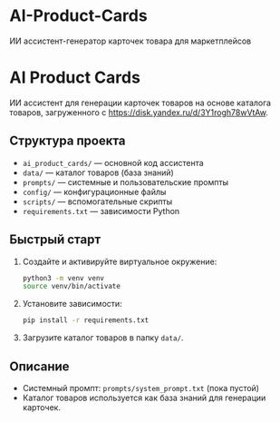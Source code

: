 # AI-Product-Cards
ИИ ассистент-генератор карточек товара для маркетплейсов
# AI Product Cards

ИИ ассистент для генерации карточек товаров на основе каталога товаров, загруженного с https://disk.yandex.ru/d/3Y1rogh78wVtAw.

## Структура проекта
- `ai_product_cards/` — основной код ассистента
- `data/` — каталог товаров (база знаний)
- `prompts/` — системные и пользовательские промпты
- `config/` — конфигурационные файлы
- `scripts/` — вспомогательные скрипты
- `requirements.txt` — зависимости Python

## Быстрый старт
1. Создайте и активируйте виртуальное окружение:
	```bash
	python3 -m venv venv
	source venv/bin/activate
	```
2. Установите зависимости:
	```bash
	pip install -r requirements.txt
	```
3. Загрузите каталог товаров в папку `data/`.

## Описание
- Системный промпт: `prompts/system_prompt.txt` (пока пустой)
- Каталог товаров используется как база знаний для генерации карточек.
